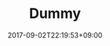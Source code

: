 ---
title: "Dummy"
date: 2017-09-02T22:19:53+09:00
eyecatch: ""
eyecatch_alt: ""
categories: "notes"
tags: []
draft: false
---
